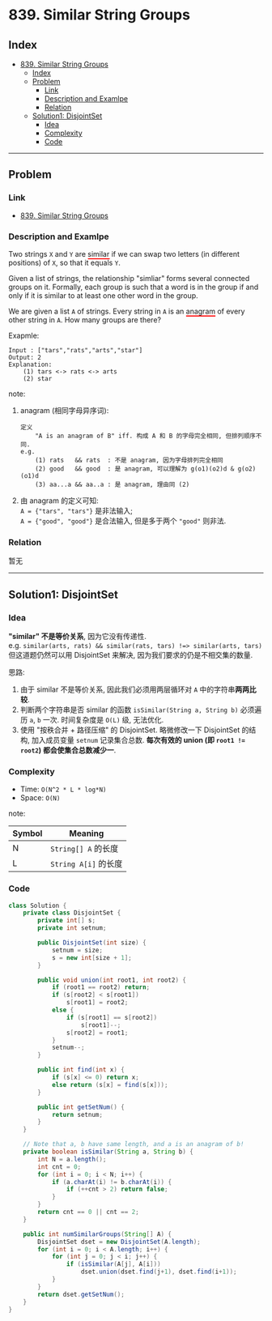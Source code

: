 # 839. Similar String Groups

## Index

- [839. Similar String Groups](#839-similar-string-groups)
  - [Index](#index)
  - [Problem](#problem)
    - [Link](#link)
    - [Description and Examlpe](#description-and-examlpe)
    - [Relation](#relation)
  - [Solution1: DisjointSet](#solution1-disjointset)
    - [Idea](#idea)
    - [Complexity](#complexity)
    - [Code](#code)

----

## Problem

### Link

- [839. Similar String Groups][1]

### Description and Examlpe

Two strings `X` and `Y` are <span style="border-bottom:2px solid red;">similar</span> if we can swap two letters (in different positions) of `X`, so that it equals `Y`.

Given a list of strings, the relationship "simliar" forms several connected groups on it. Formally, each group is such that a word is in the group if and only if it is similar to at least one other word in the group.

We are given a list `A` of strings. Every string in `A` is an <span style="border-bottom:2px solid red;">anagram</span> of every other string in `A`. How many groups are there?

Exapmle:

```nohighlight
Input : ["tars","rats","arts","star"]
Output: 2
Explanation:
    (1) tars <-> rats <-> arts
    (2) star
```

note:

1. anagram (相同字母异序词):

    ```nohighlight
    定义
        "A is an anagram of B" iff. 构成 A 和 B 的字母完全相同, 但排列顺序不同.
    e.g.
        (1) rats   && rats  : 不是 anagram, 因为字母排列完全相同
        (2) good   && good  : 是 anagram, 可以理解为 g(o1)(o2)d & g(o2)(o1)d
        (3) aa...a && aa..a : 是 anagram, 理由同 (2)
    ```

2. 由 anagram 的定义可知:<br>`A = {"tars", "tars"}` 是非法输入;<br>`A = {"good", "good"}` 是合法输入, 但是多于两个 `"good"` 则非法.

### Relation

暂无

----

## Solution1: DisjointSet

### Idea

**"similar" 不是等价关系**, 因为它没有传递性.  
e.g. `similar(arts, rats) && similar(rats, tars) !=> similar(arts, tars)`  
但这道题仍然可以用 DisjointSet 来解决, 因为我们要求的仍是不相交集的数量.

思路:

1. 由于 similar 不是等价关系, 因此我们必须用两层循环对 `A` 中的字符串**两两比较**.
2. 判断两个字符串是否 similar 的函数 `isSimilar(String a, String b)` 必须遍历 `a`, `b` 一次. 时间复杂度是 `O(L)` 级, 无法优化.
3. 使用 "按秩合并 + 路径压缩" 的 DisjointSet. 略微修改一下 DisjointSet 的结构, 加入成员变量 `setnum` 记录集合总数. **每次有效的 union (即 `root1 != root2`) 都会使集合总数减少一**.

### Complexity

- Time: `O(N^2 * L * log*N)`
- Space: `O(N)`

note:  

Symbol | Meaning
-------|--------
N      |`String[] A` 的长度
L      |`String A[i]` 的长度

### Code

```java
class Solution {
    private class DisjointSet {
        private int[] s;
        private int setnum;

        public DisjointSet(int size) {
            setnum = size;
            s = new int[size + 1];
        }

        public void union(int root1, int root2) {
            if (root1 == root2) return;
            if (s[root2] < s[root1])
                s[root1] = root2;
            else {
                if (s[root1] == s[root2])
                    s[root1]--;
                s[root2] = root1;
            }
            setnum--;
        }

        public int find(int x) {
            if (s[x] <= 0) return x;
            else return (s[x] = find(s[x]));
        }

        public int getSetNum() {
            return setnum;
        }
    }

    // Note that a, b have same length, and a is an anagram of b!
    private boolean isSimilar(String a, String b) {
        int N = a.length();
        int cnt = 0;
        for (int i = 0; i < N; i++) {
            if (a.charAt(i) != b.charAt(i)) {
                if (++cnt > 2) return false;
            }
        }
        return cnt == 0 || cnt == 2;
    }

    public int numSimilarGroups(String[] A) {
        DisjointSet dset = new DisjointSet(A.length);
        for (int i = 0; i < A.length; i++) {
            for (int j = 0; j < i; j++) {
                if (isSimilar(A[j], A[i]))
                    dset.union(dset.find(j+1), dset.find(i+1));
            }
        }
        return dset.getSetNum();
    }
}
```

[1]: https://leetcode.com/problems/similar-string-groups/
[2]: ./images/839.figure1.png
